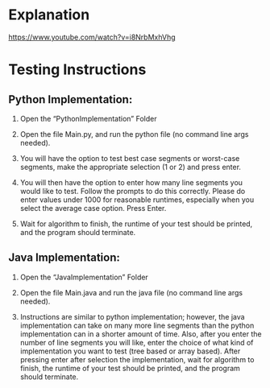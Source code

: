 # Explanation
https://www.youtube.com/watch?v=i8NrbMxhVhg

# Testing Instructions

## Python Implementation:
1. Open the “PythonImplementation” Folder

2. Open the file Main.py, and run the python file (no command line args needed).

3. You will have the option to test best case segments or worst-case segments, make the
appropriate selection (1 or 2) and press enter.

4. You will then have the option to enter how many line segments you would like to test. Follow
the prompts to do this correctly. Please do enter values under 1000 for reasonable runtimes,
especially when you select the average case option. Press Enter.

5. Wait for algorithm to finish, the runtime of your test should be printed, and the program should
terminate.


## Java Implementation:
1. Open the “JavaImplementation” Folder

2. Open the file Main.java and run the java file (no command line args needed).

3. Instructions are similar to python implementation; however, the java implementation can take on many more line segments than the python implementation can in a shorter amount of time. Also, after you enter the number of line segments you will like, enter the choice of what kind of implementation you want to test (tree based or array based). After pressing enter after selection the implementation, wait for algorithm to finish, the runtime of your test should be printed, and the program should terminate.

